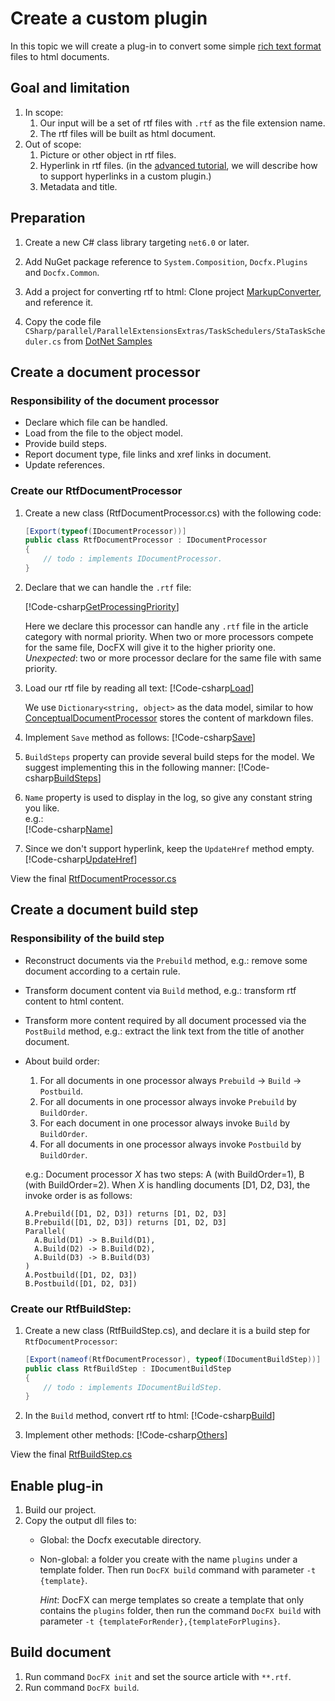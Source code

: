 Create a custom plugin
====================================

In this topic we will create a plug-in to convert some simple [rich text format](https://en.wikipedia.org/wiki/Rich_Text_Format) files to html documents.

Goal and limitation
-------------------
1.  In scope:
    1.  Our input will be a set of rtf files with `.rtf` as the file extension name.
    2.  The rtf files will be built as html document.
2.  Out of scope:
    1.  Picture or other object in rtf files.
    2.  Hyperlink in rtf files. (in the [advanced tutorial](advanced_support_hyperlink.md), we will describe how to support hyperlinks in a custom plugin.)
    3.  Metadata and title.

Preparation
-----------
1.  Create a new C# class library targeting `net6.0` or later.

2.  Add NuGet package reference to `System.Composition`, `Docfx.Plugins` and `Docfx.Common`.

4.  Add a project for converting rtf to html:
    Clone project [MarkupConverter](https://github.com/mmanela/MarkupConverter), and reference it.

5.  Copy the code file `CSharp/parallel/ParallelExtensionsExtras/TaskSchedulers/StaTaskScheduler.cs` from [DotNet Samples](https://github.com/dotnet/samples)

Create a document processor
---------------------------

### Responsibility of the document processor

* Declare which file can be handled.
* Load from the file to the object model.
* Provide build steps.
* Report document type, file links and xref links in document.
* Update references.

### Create our RtfDocumentProcessor

1. Create a new class (RtfDocumentProcessor.cs) with the following code:
   ```csharp
   [Export(typeof(IDocumentProcessor))]
   public class RtfDocumentProcessor : IDocumentProcessor
   {
       // todo : implements IDocumentProcessor.
   }
   ```

2. Declare that we can handle the `.rtf` file:

   [!Code-csharp[GetProcessingPriority](../codesnippet/Rtf/RtfDocumentProcessor.cs?name=GetProcessingPriority)]

   Here we declare this processor can handle any `.rtf` file in the article category with normal priority.
   When two or more processors compete for the same file, DocFX will give it to the higher priority one.
   *Unexpected*: two or more processor declare for the same file with same priority.

3. Load our rtf file by reading all text:
   [!Code-csharp[Load](../codesnippet/Rtf/RtfDocumentProcessor.cs?name=Load)]

   We use `Dictionary<string, object>` as the data model, similar to how [ConceptualDocumentProcessor](https://github.com/dotnet/docfx/blob/dev/src/Docfx.Build.ConceptualDocuments/ConceptualDocumentProcessor.cs)
 stores the content of markdown files.

4. Implement `Save` method as follows:
   [!Code-csharp[Save](../codesnippet/Rtf/RtfDocumentProcessor.cs?name=Save)]

5. `BuildSteps` property can provide several build steps for the model. We suggest implementing this in the following manner:
   [!Code-csharp[BuildSteps](../codesnippet/Rtf/RtfDocumentProcessor.cs?name=BuildSteps)]

6. `Name` property is used to display in the log, so give any constant string you like.  
   e.g.:  
   [!Code-csharp[Name](../codesnippet/Rtf/RtfDocumentProcessor.cs?name=Name)]

7. Since we don't support hyperlink, keep the `UpdateHref` method empty.
   [!Code-csharp[UpdateHref](../codesnippet/Rtf/RtfDocumentProcessor.cs?name=UpdateHref)]

View the final [RtfDocumentProcessor.cs](../codesnippet/Rtf/RtfDocumentProcessor.cs)


Create a document build step
----------------------------

### Responsibility of the build step

* Reconstruct documents via the `Prebuild` method, e.g.: remove some document according to a certain rule.
* Transform document content via `Build` method, e.g.: transform rtf content to html content.
* Transform more content required by all document processed via the `PostBuild` method, e.g.: extract the link text from the title of another document.

* About build order:
  1. For all documents in one processor always `Prebuild` -> `Build` -> `Postbuild`.
  2. For all documents in one processor always invoke `Prebuild` by `BuildOrder`.
  3. For each document in one processor always invoke `Build` by `BuildOrder`.
  4. For all documents in one processor always invoke `Postbuild` by `BuildOrder`.

  e.g.: Document processor *X* has two steps: A (with BuildOrder=1), B (with BuildOrder=2). When *X* is handling documents [D1, D2, D3], the invoke order is as follows:
  ```
  A.Prebuild([D1, D2, D3]) returns [D1, D2, D3]
  B.Prebuild([D1, D2, D3]) returns [D1, D2, D3]
  Parallel(
    A.Build(D1) -> B.Build(D1),
    A.Build(D2) -> B.Build(D2),
    A.Build(D3) -> B.Build(D3)
  )
  A.Postbuild([D1, D2, D3])
  B.Postbuild([D1, D2, D3])
  ```

### Create our RtfBuildStep:

1. Create a new class (RtfBuildStep.cs), and declare it is a build step for `RtfDocumentProcessor`:
   ```csharp
   [Export(nameof(RtfDocumentProcessor), typeof(IDocumentBuildStep))]
   public class RtfBuildStep : IDocumentBuildStep
   {
       // todo : implements IDocumentBuildStep.
   }
   ```

2. In the `Build` method, convert rtf to html:
   [!Code-csharp[Build](../codesnippet/Rtf/RtfBuildStep.cs?name=build)]

3. Implement other methods:
   [!Code-csharp[Others](../codesnippet/Rtf/RtfBuildStep.cs?name=Others)]

View the final [RtfBuildStep.cs](../codesnippet/Rtf/RtfBuildStep.cs)


Enable plug-in
--------------
1.  Build our project.
2.  Copy the output dll files to:
    * Global: the Docfx executable directory.
    * Non-global: a folder you create with the name `plugins` under a template folder. Then run `DocFX build` command with parameter `-t {template}`.

      *Hint*: DocFX can merge templates so create a template that only contains the `plugins` folder, then run the command `DocFX build` with parameter `-t {templateForRender},{templateForPlugins}`. 

Build document
--------------
1. Run command `DocFX init` and set the source article with `**.rtf`.
2. Run command `DocFX build`.
